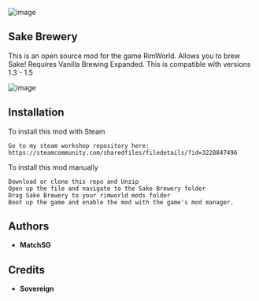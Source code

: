 ![image](https://github.com/user-attachments/assets/7e756705-f174-45c8-9216-4ef0bf727978)

## Sake Brewery
This is an open source mod for the game RimWorld. Allows you to brew Sake! Requires Vanilla Brewing Expanded. This is compatible with versions 1.3 - 1.5


![image](https://github.com/user-attachments/assets/422c5858-0eb7-4867-a088-865ee0d3aed7)


## Installation

To install this mod with Steam

```
Go to my steam workshop repository here: https://steamcommunity.com/sharedfiles/filedetails/?id=3228847496
```

To install this mod manually
```
Download or clone this repo and Unzip
Open up the file and navigate to the Sake Brewery folder
Drag Sake Brewery to your rimworld mods folder
Boot up the game and enable the mod with the game's mod manager.
```

## Authors
* **MatchSG**

## Credits
* **Sovereign**
